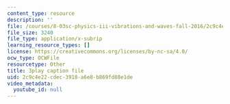 ```yaml
---
content_type: resource
description: ''
file: /courses/8-03sc-physics-iii-vibrations-and-waves-fall-2016/2c9c4e22cdec3918a6e8b869fd88e1de_0oUSmdQ-WaA.srt
file_size: 3240
file_type: application/x-subrip
learning_resource_types: []
license: https://creativecommons.org/licenses/by-nc-sa/4.0/
ocw_type: OCWFile
resourcetype: Other
title: 3play caption file
uid: 2c9c4e22-cdec-3918-a6e8-b869fd88e1de
video_metadata:
  youtube_id: null
---
```

